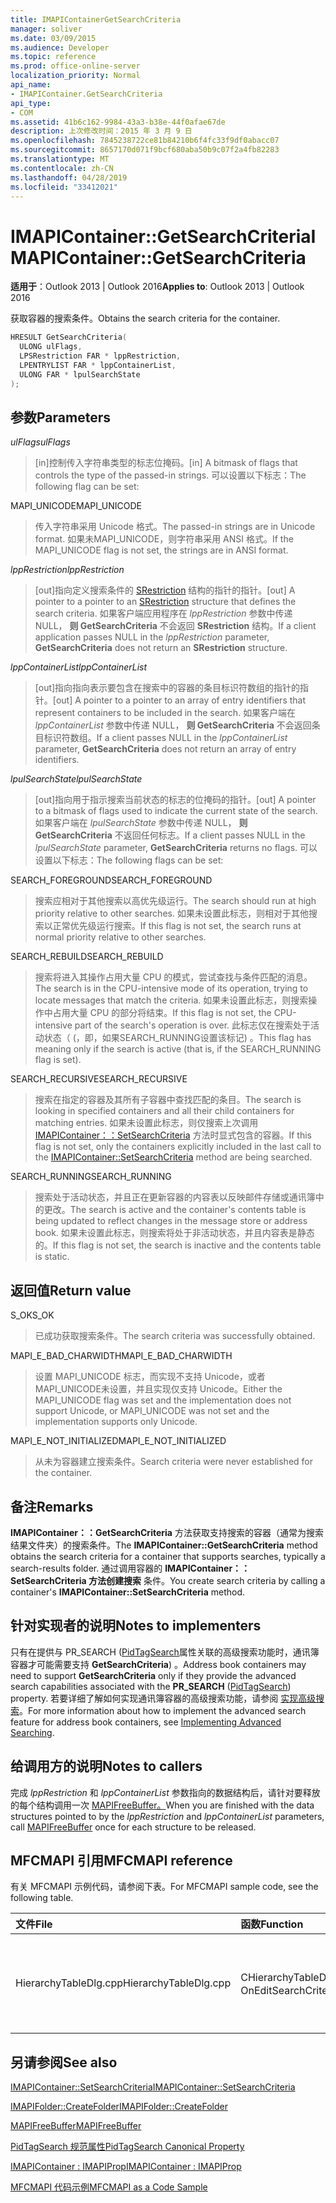 ```yaml
---
title: IMAPIContainerGetSearchCriteria
manager: soliver
ms.date: 03/09/2015
ms.audience: Developer
ms.topic: reference
ms.prod: office-online-server
localization_priority: Normal
api_name:
- IMAPIContainer.GetSearchCriteria
api_type:
- COM
ms.assetid: 41b6c162-9984-43a3-b38e-44f0afae67de
description: 上次修改时间：2015 年 3 月 9 日
ms.openlocfilehash: 7845238722ce81b84210b6f4fc33f9df0abacc07
ms.sourcegitcommit: 8657170d071f9bcf680aba50b9c07f2a4fb82283
ms.translationtype: MT
ms.contentlocale: zh-CN
ms.lasthandoff: 04/28/2019
ms.locfileid: "33412021"
---
```

# <a name="imapicontainergetsearchcriteria"></a><span data-ttu-id="07149-103">IMAPIContainer::GetSearchCriteria</span><span class="sxs-lookup"><span data-stu-id="07149-103">IMAPIContainer::GetSearchCriteria</span></span>

  
  
<span data-ttu-id="07149-104">**适用于**：Outlook 2013 | Outlook 2016</span><span class="sxs-lookup"><span data-stu-id="07149-104">**Applies to**: Outlook 2013 | Outlook 2016</span></span> 
  
<span data-ttu-id="07149-105">获取容器的搜索条件。</span><span class="sxs-lookup"><span data-stu-id="07149-105">Obtains the search criteria for the container.</span></span>
  
```cpp
HRESULT GetSearchCriteria(
  ULONG ulFlags,
  LPSRestriction FAR * lppRestriction,
  LPENTRYLIST FAR * lppContainerList,
  ULONG FAR * lpulSearchState
);
```

## <a name="parameters"></a><span data-ttu-id="07149-106">参数</span><span class="sxs-lookup"><span data-stu-id="07149-106">Parameters</span></span>

 <span data-ttu-id="07149-107">_ulFlags_</span><span class="sxs-lookup"><span data-stu-id="07149-107">_ulFlags_</span></span>
  
> <span data-ttu-id="07149-108">[in]控制传入字符串类型的标志位掩码。</span><span class="sxs-lookup"><span data-stu-id="07149-108">[in] A bitmask of flags that controls the type of the passed-in strings.</span></span> <span data-ttu-id="07149-109">可以设置以下标志：</span><span class="sxs-lookup"><span data-stu-id="07149-109">The following flag can be set:</span></span>
    
<span data-ttu-id="07149-110">MAPI_UNICODE</span><span class="sxs-lookup"><span data-stu-id="07149-110">MAPI_UNICODE</span></span> 
  
> <span data-ttu-id="07149-111">传入字符串采用 Unicode 格式。</span><span class="sxs-lookup"><span data-stu-id="07149-111">The passed-in strings are in Unicode format.</span></span> <span data-ttu-id="07149-112">如果未MAPI_UNICODE，则字符串采用 ANSI 格式。</span><span class="sxs-lookup"><span data-stu-id="07149-112">If the MAPI_UNICODE flag is not set, the strings are in ANSI format.</span></span>
    
 <span data-ttu-id="07149-113">_lppRestriction_</span><span class="sxs-lookup"><span data-stu-id="07149-113">_lppRestriction_</span></span>
  
> <span data-ttu-id="07149-114">[out]指向定义搜索条件的 [SRestriction](srestriction.md) 结构的指针的指针。</span><span class="sxs-lookup"><span data-stu-id="07149-114">[out] A pointer to a pointer to an [SRestriction](srestriction.md) structure that defines the search criteria.</span></span> <span data-ttu-id="07149-115">如果客户端应用程序在  _lppRestriction_ 参数中传递 NULL， **则 GetSearchCriteria** 不会返回 **SRestriction** 结构。</span><span class="sxs-lookup"><span data-stu-id="07149-115">If a client application passes NULL in the  _lppRestriction_ parameter, **GetSearchCriteria** does not return an **SRestriction** structure.</span></span> 
    
 <span data-ttu-id="07149-116">_lppContainerList_</span><span class="sxs-lookup"><span data-stu-id="07149-116">_lppContainerList_</span></span>
  
> <span data-ttu-id="07149-117">[out]指向指向表示要包含在搜索中的容器的条目标识符数组的指针的指针。</span><span class="sxs-lookup"><span data-stu-id="07149-117">[out] A pointer to a pointer to an array of entry identifiers that represent containers to be included in the search.</span></span> <span data-ttu-id="07149-118">如果客户端在  _lppContainerList_ 参数中传递 NULL， **则 GetSearchCriteria** 不会返回条目标识符数组。</span><span class="sxs-lookup"><span data-stu-id="07149-118">If a client passes NULL in the  _lppContainerList_ parameter, **GetSearchCriteria** does not return an array of entry identifiers.</span></span> 
    
 <span data-ttu-id="07149-119">_lpulSearchState_</span><span class="sxs-lookup"><span data-stu-id="07149-119">_lpulSearchState_</span></span>
  
> <span data-ttu-id="07149-120">[out]指向用于指示搜索当前状态的标志的位掩码的指针。</span><span class="sxs-lookup"><span data-stu-id="07149-120">[out] A pointer to a bitmask of flags used to indicate the current state of the search.</span></span> <span data-ttu-id="07149-121">如果客户端在  _lpulSearchState_ 参数中传递 NULL， **则 GetSearchCriteria** 不返回任何标志。</span><span class="sxs-lookup"><span data-stu-id="07149-121">If a client passes NULL in the  _lpulSearchState_ parameter, **GetSearchCriteria** returns no flags.</span></span> <span data-ttu-id="07149-122">可以设置以下标志：</span><span class="sxs-lookup"><span data-stu-id="07149-122">The following flags can be set:</span></span> 
    
<span data-ttu-id="07149-123">SEARCH_FOREGROUND</span><span class="sxs-lookup"><span data-stu-id="07149-123">SEARCH_FOREGROUND</span></span> 
  
> <span data-ttu-id="07149-124">搜索应相对于其他搜索以高优先级运行。</span><span class="sxs-lookup"><span data-stu-id="07149-124">The search should run at high priority relative to other searches.</span></span> <span data-ttu-id="07149-125">如果未设置此标志，则相对于其他搜索以正常优先级运行搜索。</span><span class="sxs-lookup"><span data-stu-id="07149-125">If this flag is not set, the search runs at normal priority relative to other searches.</span></span>
    
<span data-ttu-id="07149-126">SEARCH_REBUILD</span><span class="sxs-lookup"><span data-stu-id="07149-126">SEARCH_REBUILD</span></span> 
  
> <span data-ttu-id="07149-127">搜索将进入其操作占用大量 CPU 的模式，尝试查找与条件匹配的消息。</span><span class="sxs-lookup"><span data-stu-id="07149-127">The search is in the CPU-intensive mode of its operation, trying to locate messages that match the criteria.</span></span> <span data-ttu-id="07149-128">如果未设置此标志，则搜索操作中占用大量 CPU 的部分将结束。</span><span class="sxs-lookup"><span data-stu-id="07149-128">If this flag is not set, the CPU-intensive part of the search's operation is over.</span></span> <span data-ttu-id="07149-129">此标志仅在搜索处于活动状态（ (，即，如果SEARCH_RUNNING设置该标记) 。</span><span class="sxs-lookup"><span data-stu-id="07149-129">This flag has meaning only if the search is active (that is, if the SEARCH_RUNNING flag is set).</span></span>
    
<span data-ttu-id="07149-130">SEARCH_RECURSIVE</span><span class="sxs-lookup"><span data-stu-id="07149-130">SEARCH_RECURSIVE</span></span> 
  
> <span data-ttu-id="07149-131">搜索在指定的容器及其所有子容器中查找匹配的条目。</span><span class="sxs-lookup"><span data-stu-id="07149-131">The search is looking in specified containers and all their child containers for matching entries.</span></span> <span data-ttu-id="07149-132">如果未设置此标志，则仅搜索上次调用 [IMAPIContainer：：SetSearchCriteria](imapicontainer-setsearchcriteria.md) 方法时显式包含的容器。</span><span class="sxs-lookup"><span data-stu-id="07149-132">If this flag is not set, only the containers explicitly included in the last call to the [IMAPIContainer::SetSearchCriteria](imapicontainer-setsearchcriteria.md) method are being searched.</span></span> 
    
<span data-ttu-id="07149-133">SEARCH_RUNNING</span><span class="sxs-lookup"><span data-stu-id="07149-133">SEARCH_RUNNING</span></span> 
  
> <span data-ttu-id="07149-134">搜索处于活动状态，并且正在更新容器的内容表以反映邮件存储或通讯簿中的更改。</span><span class="sxs-lookup"><span data-stu-id="07149-134">The search is active and the container's contents table is being updated to reflect changes in the message store or address book.</span></span> <span data-ttu-id="07149-135">如果未设置此标志，则搜索将处于非活动状态，并且内容表是静态的。</span><span class="sxs-lookup"><span data-stu-id="07149-135">If this flag is not set, the search is inactive and the contents table is static.</span></span>
    
## <a name="return-value"></a><span data-ttu-id="07149-136">返回值</span><span class="sxs-lookup"><span data-stu-id="07149-136">Return value</span></span>

<span data-ttu-id="07149-137">S_OK</span><span class="sxs-lookup"><span data-stu-id="07149-137">S_OK</span></span> 
  
> <span data-ttu-id="07149-138">已成功获取搜索条件。</span><span class="sxs-lookup"><span data-stu-id="07149-138">The search criteria was successfully obtained.</span></span>
    
<span data-ttu-id="07149-139">MAPI_E_BAD_CHARWIDTH</span><span class="sxs-lookup"><span data-stu-id="07149-139">MAPI_E_BAD_CHARWIDTH</span></span> 
  
> <span data-ttu-id="07149-140">设置 MAPI_UNICODE 标志，而实现不支持 Unicode，或者MAPI_UNICODE未设置，并且实现仅支持 Unicode。</span><span class="sxs-lookup"><span data-stu-id="07149-140">Either the MAPI_UNICODE flag was set and the implementation does not support Unicode, or MAPI_UNICODE was not set and the implementation supports only Unicode.</span></span>
    
<span data-ttu-id="07149-141">MAPI_E_NOT_INITIALIZED</span><span class="sxs-lookup"><span data-stu-id="07149-141">MAPI_E_NOT_INITIALIZED</span></span> 
  
> <span data-ttu-id="07149-142">从未为容器建立搜索条件。</span><span class="sxs-lookup"><span data-stu-id="07149-142">Search criteria were never established for the container.</span></span>
    
## <a name="remarks"></a><span data-ttu-id="07149-143">备注</span><span class="sxs-lookup"><span data-stu-id="07149-143">Remarks</span></span>

<span data-ttu-id="07149-144">**IMAPIContainer：：GetSearchCriteria** 方法获取支持搜索的容器（通常为搜索结果文件夹）的搜索条件。</span><span class="sxs-lookup"><span data-stu-id="07149-144">The **IMAPIContainer::GetSearchCriteria** method obtains the search criteria for a container that supports searches, typically a search-results folder.</span></span> <span data-ttu-id="07149-145">通过调用容器的 **IMAPIContainer：：SetSearchCriteria 方法创建搜索** 条件。</span><span class="sxs-lookup"><span data-stu-id="07149-145">You create search criteria by calling a container's **IMAPIContainer::SetSearchCriteria** method.</span></span> 
  
## <a name="notes-to-implementers"></a><span data-ttu-id="07149-146">针对实现者的说明</span><span class="sxs-lookup"><span data-stu-id="07149-146">Notes to implementers</span></span>

<span data-ttu-id="07149-147">只有在提供与 PR_SEARCH ([PidTagSearch](pidtagsearch-canonical-property.md)属性关联的高级搜索功能时，通讯簿容器才可能需要支持 **GetSearchCriteria**) 。</span><span class="sxs-lookup"><span data-stu-id="07149-147">Address book containers may need to support **GetSearchCriteria** only if they provide the advanced search capabilities associated with the **PR_SEARCH** ([PidTagSearch](pidtagsearch-canonical-property.md)) property.</span></span> <span data-ttu-id="07149-148">若要详细了解如何实现通讯簿容器的高级搜索功能，请参阅 [实现高级搜索](implementing-advanced-searching.md)。</span><span class="sxs-lookup"><span data-stu-id="07149-148">For more information about how to implement the advanced search feature for address book containers, see [Implementing Advanced Searching](implementing-advanced-searching.md).</span></span>
  
## <a name="notes-to-callers"></a><span data-ttu-id="07149-149">给调用方的说明</span><span class="sxs-lookup"><span data-stu-id="07149-149">Notes to callers</span></span>

<span data-ttu-id="07149-150">完成 _lppRestriction_ 和 _lppContainerList_ 参数指向的数据结构后，请针对要释放的每个结构调用一次 [MAPIFreeBuffer。](mapifreebuffer.md)</span><span class="sxs-lookup"><span data-stu-id="07149-150">When you are finished with the data structures pointed to by the  _lppRestriction_ and  _lppContainerList_ parameters, call [MAPIFreeBuffer](mapifreebuffer.md) once for each structure to be released.</span></span> 
  
## <a name="mfcmapi-reference"></a><span data-ttu-id="07149-151">MFCMAPI 引用</span><span class="sxs-lookup"><span data-stu-id="07149-151">MFCMAPI reference</span></span>

<span data-ttu-id="07149-152">有关 MFCMAPI 示例代码，请参阅下表。</span><span class="sxs-lookup"><span data-stu-id="07149-152">For MFCMAPI sample code, see the following table.</span></span>
  
|<span data-ttu-id="07149-153">**文件**</span><span class="sxs-lookup"><span data-stu-id="07149-153">**File**</span></span>|<span data-ttu-id="07149-154">**函数**</span><span class="sxs-lookup"><span data-stu-id="07149-154">**Function**</span></span>|<span data-ttu-id="07149-155">**备注**</span><span class="sxs-lookup"><span data-stu-id="07149-155">**Comment**</span></span>|
|:-----|:-----|:-----|
|<span data-ttu-id="07149-156">HierarchyTableDlg.cpp</span><span class="sxs-lookup"><span data-stu-id="07149-156">HierarchyTableDlg.cpp</span></span>  <br/> |<span data-ttu-id="07149-157">CHierarchyTableDlg：：OnEditSearchCriteria</span><span class="sxs-lookup"><span data-stu-id="07149-157">CHierarchyTableDlg::OnEditSearchCriteria</span></span>  <br/> |<span data-ttu-id="07149-158">MFCMAPI 使用 **IMAPIContainer：：GetSearchCriteria** 方法从要显示的文件夹获取搜索条件。</span><span class="sxs-lookup"><span data-stu-id="07149-158">MFCMAPI uses the **IMAPIContainer::GetSearchCriteria** method to obtain search criteria from a folder to display.</span></span>  <br/> |
   
## <a name="see-also"></a><span data-ttu-id="07149-159">另请参阅</span><span class="sxs-lookup"><span data-stu-id="07149-159">See also</span></span>



[<span data-ttu-id="07149-160">IMAPIContainer::SetSearchCriteria</span><span class="sxs-lookup"><span data-stu-id="07149-160">IMAPIContainer::SetSearchCriteria</span></span>](imapicontainer-setsearchcriteria.md)
  
[<span data-ttu-id="07149-161">IMAPIFolder::CreateFolder</span><span class="sxs-lookup"><span data-stu-id="07149-161">IMAPIFolder::CreateFolder</span></span>](imapifolder-createfolder.md)
  
[<span data-ttu-id="07149-162">MAPIFreeBuffer</span><span class="sxs-lookup"><span data-stu-id="07149-162">MAPIFreeBuffer</span></span>](mapifreebuffer.md)
  
[<span data-ttu-id="07149-163">PidTagSearch 规范属性</span><span class="sxs-lookup"><span data-stu-id="07149-163">PidTagSearch Canonical Property</span></span>](pidtagsearch-canonical-property.md)
  
[<span data-ttu-id="07149-164">IMAPIContainer : IMAPIProp</span><span class="sxs-lookup"><span data-stu-id="07149-164">IMAPIContainer : IMAPIProp</span></span>](imapicontainerimapiprop.md)


[<span data-ttu-id="07149-165">MFCMAPI 代码示例</span><span class="sxs-lookup"><span data-stu-id="07149-165">MFCMAPI as a Code Sample</span></span>](mfcmapi-as-a-code-sample.md)

